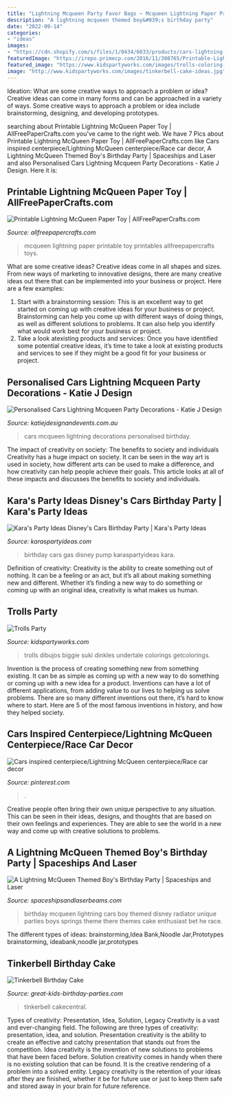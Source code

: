 ```yaml
---
title: "Lightning Mcqueen Party Favor Bags ~ Mcqueen Lightning Paper Printable Toy Printables Allfreepapercrafts Toys"
description: "A lightning mcqueen themed boy&#039;s birthday party"
date: "2022-09-14"
categories:
- "ideas"
images:
- "https://cdn.shopify.com/s/files/1/0434/6033/products/cars-lightning-mcqueen-birthday-party-decorations-party-bags-labels-x-12-katie-j-design-and-events-15271752171601_1200x.png?v=1595543507"
featuredImage: "https://irepo.primecp.com/2016/11/308765/Printable-Lightning-McQueen-Paper-Toy-new_ExtraLarge700_ID-1979776.jpg?v=1979776"
featured_image: "https://www.kidspartyworks.com/images/trolls-coloring-pages-6.png"
image: "http://www.kidspartyworks.com/images/tinkerbell-cake-ideas.jpg"
---
```



Ideation: What are some creative ways to approach a problem or idea?
Creative ideas can come in many forms and can be approached in a variety of ways. Some creative ways to approach a problem or idea include brainstorming, designing, and developing prototypes.

	

		
searching about Printable Lightning McQueen Paper Toy | AllFreePaperCrafts.com you've came to the right web. We have 7 Pics about Printable Lightning McQueen Paper Toy | AllFreePaperCrafts.com like Cars inspired centerpiece/Lightning McQueen centerpiece/Race car decor, A Lightning McQueen Themed Boy&#039;s Birthday Party | Spaceships and Laser and also Personalised Cars Lightning Mcqueen Party Decorations - Katie J Design. Here it is:
		
    
## Printable Lightning McQueen Paper Toy | AllFreePaperCrafts.com

<img loading=lazy src="https://irepo.primecp.com/2016/11/308765/Printable-Lightning-McQueen-Paper-Toy-new_ExtraLarge700_ID-1979776.jpg?v=1979776" onerror="this.onerror=null;this.src='https://tse2.mm.bing.net/th?id=OIP.HFvyDyvggh0jmRDOPlvaiAHaFZ&amp;pid=15.1';" alt="Printable Lightning McQueen Paper Toy | AllFreePaperCrafts.com">

_Source: allfreepapercrafts.com_

>mcqueen lightning paper printable toy printables allfreepapercrafts toys. 

	

What are some creative ideas?
Creative ideas come in all shapes and sizes. From new ways of marketing to innovative designs, there are many creative ideas out there that can be implemented into your business or project. Here are a few examples: 
1. Start with a brainstorming session: This is an excellent way to get started on coming up with creative ideas for your business or project. Brainstorming can help you come up with different ways of doing things, as well as different solutions to problems. It can also help you identify what would work best for your business or project. 
2. Take a look atexisting products and services: Once you have identified some potential creative ideas, it’s time to take a look at existing products and services to see if they might be a good fit for your business or project.

    
## Personalised Cars Lightning Mcqueen Party Decorations - Katie J Design

<img loading=lazy src="https://cdn.shopify.com/s/files/1/0434/6033/products/cars-lightning-mcqueen-birthday-party-decorations-party-bags-labels-x-12-katie-j-design-and-events-15271752171601_1200x.png?v=1595543507" onerror="this.onerror=null;this.src='https://tse3.mm.bing.net/th?id=OIP.xP4H9OU4W31NvWQKtxhMogHaF2&amp;pid=15.1';" alt="Personalised Cars Lightning Mcqueen Party Decorations - Katie J Design">

_Source: katiejdesignandevents.com.au_

>cars mcqueen lightning decorations personalised birthday. 

	

The impact of creativity on society: The benefits to society and individuals
Creativity has a huge impact on society. It can be seen in the way art is used in society, how different arts can be used to make a difference, and how creativity can help people achieve their goals. This article looks at all of these impacts and discusses the benefits to society and individuals.

    
## Kara&#039;s Party Ideas Disney&#039;s Cars Birthday Party | Kara&#039;s Party Ideas

<img loading=lazy src="http://karaspartyideas.com/wp-content/uploads/2018/04/Disneys-Cars-Birthday-Party-via-Karas-Party-Ideas-KarasPartyIdeas.com15.jpeg" onerror="this.onerror=null;this.src='https://tse4.mm.bing.net/th?id=OIP.ePBewWcLVi3Ln-XsMHLasgHaE8&amp;pid=15.1';" alt="Kara&#039;s Party Ideas Disney&#039;s Cars Birthday Party | Kara&#039;s Party Ideas">

_Source: karaspartyideas.com_

>birthday cars gas disney pump karaspartyideas kara. 

	

Definition of creativity:
Creativity is the ability to create something out of nothing. It can be a feeling or an act, but it’s all about making something new and different. Whether it’s finding a new way to do something or coming up with an original idea, creativity is what makes us human.

    
## Trolls Party

<img loading=lazy src="https://www.kidspartyworks.com/images/trolls-coloring-pages-6.png" onerror="this.onerror=null;this.src='https://tse2.mm.bing.net/th?id=OIP.-2PCs9TQUehnbkVQctZeQQHaJZ&amp;pid=15.1';" alt="Trolls Party">

_Source: kidspartyworks.com_

>trolls dibujos biggie suki dinkles undertale colorings getcolorings. 

	

Invention is the process of creating something new from something existing. It can be as simple as coming up with a new way to do something or coming up with a new idea for a product. Inventions can have a lot of different applications, from adding value to our lives to helping us solve problems. There are so many different inventions out there, it’s hard to know where to start. Here are 5 of the most famous inventions in history, and how they helped society.

    
## Cars Inspired Centerpiece/Lightning McQueen Centerpiece/Race Car Decor

<img loading=lazy src="https://i.pinimg.com/736x/00/42/05/0042058a42058fa74a10bcf766dce5cd.jpg" onerror="this.onerror=null;this.src='https://tse3.mm.bing.net/th?id=OIP.d9ceP5ZbYCEHpSz8A_u2MwHaJ3&amp;pid=15.1';" alt="Cars inspired centerpiece/Lightning McQueen centerpiece/Race car decor">

_Source: pinterest.com_

>. 

	

Creative people often bring their own unique perspective to any situation. This can be seen in their ideas, designs, and thoughts that are based on their own feelings and experiences. They are able to see the world in a new way and come up with creative solutions to problems.

    
## A Lightning McQueen Themed Boy&#039;s Birthday Party | Spaceships And Laser

<img loading=lazy src="https://spaceshipsandlaserbeams.com/wp-content/uploads/2015/09/unique-lightning-mcqueen-radiator-springs-birthday-party-ideas.jpg" onerror="this.onerror=null;this.src='https://tse3.mm.bing.net/th?id=OIP.7Thd9q1CNaM1SgE5Cz_QsQHaLH&amp;pid=15.1';" alt="A Lightning McQueen Themed Boy&#039;s Birthday Party | Spaceships and Laser">

_Source: spaceshipsandlaserbeams.com_

>birthday mcqueen lightning cars boy themed disney radiator unique parties boys springs theme there themes cake enthusiast bet he race. 

	

The different types of ideas: brainstorming,Idea Bank,Noodle Jar,Prototypes
brainstorming, ideabank,noodle jar,prototypes

    
## Tinkerbell Birthday Cake

<img loading=lazy src="http://www.kidspartyworks.com/images/tinkerbell-cake-ideas.jpg" onerror="this.onerror=null;this.src='https://tse3.mm.bing.net/th?id=OIP.BJJjSUUudhLzWN4jrTeMIgHaJ4&amp;pid=15.1';" alt="Tinkerbell Birthday Cake">

_Source: great-kids-birthday-parties.com_

>tinkerbell cakecentral. 

	

Types of creativity: Presentation, Idea, Solution, Legacy
Creativity is a vast and ever-changing field. The following are three types of creativity: presentation, idea, and solution. Presentation creativity is the ability to create an effective and catchy presentation that stands out from the competition. Idea creativity is the invention of new solutions to problems that have been faced before. Solution creativity comes in handy when there is no existing solution that can be found. It is the creative rendering of a problem into a solved entity. Legacy creativity is the retention of your ideas after they are finished, whether it be for future use or just to keep them safe and stored away in your brain for future reference.

